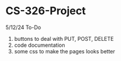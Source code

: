 # CS-326-Project
5/12/24
To-Do
1. buttons to deal with PUT, POST, DELETE
2. code documentation
3. some css to make the pages looks better
